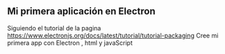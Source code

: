 ## Mi primera aplicación en Electron 
Siguiendo el tutorial de la pagina https://www.electronjs.org/docs/latest/tutorial/tutorial-packaging 
Cree mi primera app con Electron , html y javaScript
